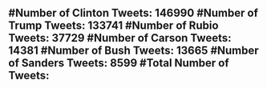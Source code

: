#Number of Clinton Tweets: 146990
#Number of Trump Tweets: 133741
#Number of Rubio Tweets: 37729
#Number of Carson Tweets: 14381
#Number of Bush Tweets: 13665
#Number of Sanders Tweets: 8599
#Total Number of Tweets:  
---

